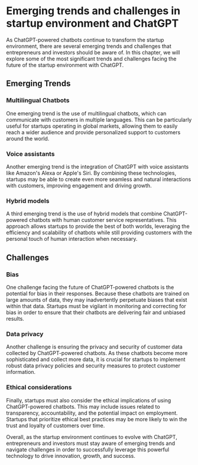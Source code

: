 Emerging trends and challenges in startup environment and ChatGPT
========================================================================================================================

As ChatGPT-powered chatbots continue to transform the startup environment, there are several emerging trends and challenges that entrepreneurs and investors should be aware of. In this chapter, we will explore some of the most significant trends and challenges facing the future of the startup environment with ChatGPT.

Emerging Trends
---------------

### Multilingual Chatbots

One emerging trend is the use of multilingual chatbots, which can communicate with customers in multiple languages. This can be particularly useful for startups operating in global markets, allowing them to easily reach a wider audience and provide personalized support to customers around the world.

### Voice assistants

Another emerging trend is the integration of ChatGPT with voice assistants like Amazon's Alexa or Apple's Siri. By combining these technologies, startups may be able to create even more seamless and natural interactions with customers, improving engagement and driving growth.

### Hybrid models

A third emerging trend is the use of hybrid models that combine ChatGPT-powered chatbots with human customer service representatives. This approach allows startups to provide the best of both worlds, leveraging the efficiency and scalability of chatbots while still providing customers with the personal touch of human interaction when necessary.

Challenges
----------

### Bias

One challenge facing the future of ChatGPT-powered chatbots is the potential for bias in their responses. Because these chatbots are trained on large amounts of data, they may inadvertently perpetuate biases that exist within that data. Startups must be vigilant in monitoring and correcting for bias in order to ensure that their chatbots are delivering fair and unbiased results.

### Data privacy

Another challenge is ensuring the privacy and security of customer data collected by ChatGPT-powered chatbots. As these chatbots become more sophisticated and collect more data, it is crucial for startups to implement robust data privacy policies and security measures to protect customer information.

### Ethical considerations

Finally, startups must also consider the ethical implications of using ChatGPT-powered chatbots. This may include issues related to transparency, accountability, and the potential impact on employment. Startups that prioritize ethical best practices may be more likely to win the trust and loyalty of customers over time.

Overall, as the startup environment continues to evolve with ChatGPT, entrepreneurs and investors must stay aware of emerging trends and navigate challenges in order to successfully leverage this powerful technology to drive innovation, growth, and success.
